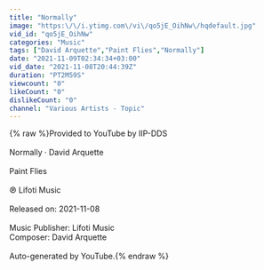 ```yaml
---
title: "Normally"
image: "https:\/\/i.ytimg.com\/vi\/qo5jE_OihNw\/hqdefault.jpg"
vid_id: "qo5jE_OihNw"
categories: "Music"
tags: ["David Arquette","Paint Flies","Normally"]
date: "2021-11-09T02:34:34+03:00"
vid_date: "2021-11-08T20:44:39Z"
duration: "PT2M59S"
viewcount: "0"
likeCount: "0"
dislikeCount: "0"
channel: "Various Artists - Topic"
---
```

{% raw %}Provided to YouTube by IIP-DDS<br /><br />Normally · David Arquette<br /><br />Paint Flies<br /><br />℗ Lifoti Music<br /><br />Released on: 2021-11-08<br /><br />Music  Publisher: Lifoti Music<br />Composer: David Arquette<br /><br />Auto-generated by YouTube.{% endraw %}
